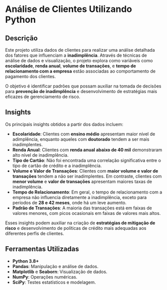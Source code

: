 # Análise de Clientes Utilizando Python

## Descrição

Este projeto utiliza dados de clientes para realizar uma análise detalhada dos fatores que influenciam a **inadimplência**. Através de técnicas de análise de dados e visualização, o projeto explora como variáveis como **escolaridade**, **renda anual**, **volume de transações**, e **tempo de relacionamento com a empresa** estão associadas ao comportamento de pagamento dos clientes. 

O objetivo é identificar padrões que possam auxiliar na tomada de decisões para **prevenção de inadimplência** e desenvolvimento de estratégias mais eficazes de gerenciamento de risco.

## Insights

Os principais insights obtidos a partir dos dados incluem:

- **Escolaridade**: Clientes com **ensino médio** apresentam maior nível de adimplência, enquanto aqueles com **doutorado** tendem a ser mais inadimplentes.
- **Renda Anual**: Clientes com **renda anual abaixo de 40 mil** demonstraram alto nível de inadimplência.
- **Tipo de Cartão**: Não foi encontrada uma correlação significativa entre o tipo de cartão de crédito e a inadimplência.
- **Volume e Valor de Transações**: Clientes com **maior volume e valor de transações** tendem a não ser inadimplentes. Em contraste, clientes com **menor volume** e **valor de transações** apresentam maiores taxas de inadimplência.
- **Tempo de Relacionamento**: Em geral, o tempo de relacionamento com a empresa não influencia diretamente a inadimplência, exceto para períodos de **28 e 42 meses**, onde há um leve aumento.
- **Padrão de Transações**: A maioria das transações está em faixas de valores menores, com picos ocasionais em faixas de valores mais altos.

Esses insights podem auxiliar na criação de **estratégias de mitigação de risco** e desenvolvimento de políticas de crédito mais adequadas aos diferentes perfis de clientes.

## Ferramentas Utilizadas

- **Python 3.8+**
- **Pandas**: Manipulação e análise de dados.
- **Matplotlib** e **Seaborn**: Visualização de dados.
- **NumPy**: Operações numéricas.
- **SciPy**: Testes estatísticos e modelagem.

